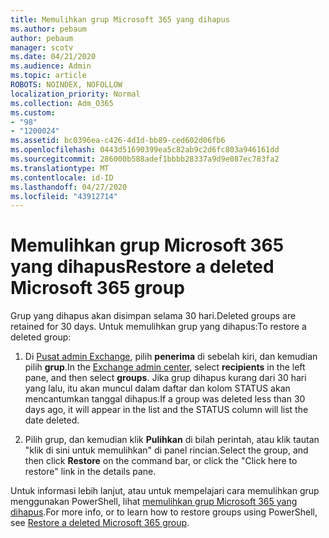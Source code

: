 ```yaml
---
title: Memulihkan grup Microsoft 365 yang dihapus
ms.author: pebaum
author: pebaum
manager: scotv
ms.date: 04/21/2020
ms.audience: Admin
ms.topic: article
ROBOTS: NOINDEX, NOFOLLOW
localization_priority: Normal
ms.collection: Adm_O365
ms.custom:
- "98"
- "1200024"
ms.assetid: bc0396ea-c426-4d1d-bb89-ced602d06fb6
ms.openlocfilehash: 0443d51690399ea5c82ab9c2d6fc803a946161dd
ms.sourcegitcommit: 286000b588adef1bbbb28337a9d9e087ec783fa2
ms.translationtype: MT
ms.contentlocale: id-ID
ms.lasthandoff: 04/27/2020
ms.locfileid: "43912714"
---
```

# <a name="restore-a-deleted-microsoft-365-group"></a><span data-ttu-id="e047d-102">Memulihkan grup Microsoft 365 yang dihapus</span><span class="sxs-lookup"><span data-stu-id="e047d-102">Restore a deleted Microsoft 365 group</span></span>

<span data-ttu-id="e047d-103">Grup yang dihapus akan disimpan selama 30 hari.</span><span class="sxs-lookup"><span data-stu-id="e047d-103">Deleted groups are retained for 30 days.</span></span> <span data-ttu-id="e047d-104">Untuk memulihkan grup yang dihapus:</span><span class="sxs-lookup"><span data-stu-id="e047d-104">To restore a deleted group:</span></span>
  
1. <span data-ttu-id="e047d-105">Di [Pusat admin Exchange](https://outlook.office365.com/ecp/), pilih **penerima** di sebelah kiri, dan kemudian pilih **grup**.</span><span class="sxs-lookup"><span data-stu-id="e047d-105">In the [Exchange admin center](https://outlook.office365.com/ecp/), select **recipients** in the left pane, and then select **groups**.</span></span> <span data-ttu-id="e047d-106">Jika grup dihapus kurang dari 30 hari yang lalu, itu akan muncul dalam daftar dan kolom STATUS akan mencantumkan tanggal dihapus.</span><span class="sxs-lookup"><span data-stu-id="e047d-106">If a group was deleted less than 30 days ago, it will appear in the list and the STATUS column will list the date deleted.</span></span>

2. <span data-ttu-id="e047d-107">Pilih grup, dan kemudian klik **Pulihkan** di bilah perintah, atau klik tautan "klik di sini untuk memulihkan" di panel rincian.</span><span class="sxs-lookup"><span data-stu-id="e047d-107">Select the group, and then click **Restore** on the command bar, or click the "Click here to restore" link in the details pane.</span></span>

<span data-ttu-id="e047d-108">Untuk informasi lebih lanjut, atau untuk mempelajari cara memulihkan grup menggunakan PowerShell, lihat [memulihkan grup Microsoft 365 yang dihapus](https://go.microsoft.com/fwlink/?linkid=867802).</span><span class="sxs-lookup"><span data-stu-id="e047d-108">For more info, or to learn how to restore groups using PowerShell, see [Restore a deleted Microsoft 365 group](https://go.microsoft.com/fwlink/?linkid=867802).</span></span>
  